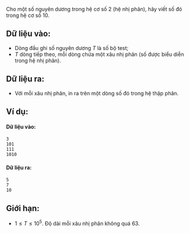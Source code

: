 Cho một số nguyên dương trong hệ cơ số $2$ (hệ nhị phân), hãy viết số đó trong hệ cơ số $10$.

## Dữ liệu vào:
- Dòng đầu ghi số nguyên dương $T$ là số bộ test;
- $T$ dòng tiếp theo, mỗi dòng chứa một xâu nhị phân (số được biểu diễn trong hệ nhị phân).

## Dữ liệu ra:
- Với mỗi xâu nhị phân, in ra trên một dòng số đó trong hệ thập phân.

## Ví dụ:
#### Dữ liệu vào:
```
3
101
111
1010
```

#### Dữ liệu ra:
```
5
7
10
```

## Giới hạn:
- $1 ≤ T ≤ 10^5$. Độ dài mỗi xâu nhị phân không quá $63$.